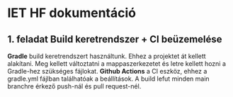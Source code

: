 # IET HF dokumentáció
## 1. feladat Build keretrendszer + CI beüzemelése
**Gradle** build keretrendszert használtunk. Ehhez a projektet át kellett alakítani. Meg kellett változtatni a mappaszerkezetet és letre kellett hozni a Gradle-hez szükséges fájlokat.
**Github Actions** a CI eszköz, ehhez a gradle.yml fájlban találhatóak a beállítások. A build lefut minden main branchre érkező push-nál és pull request-nél. 